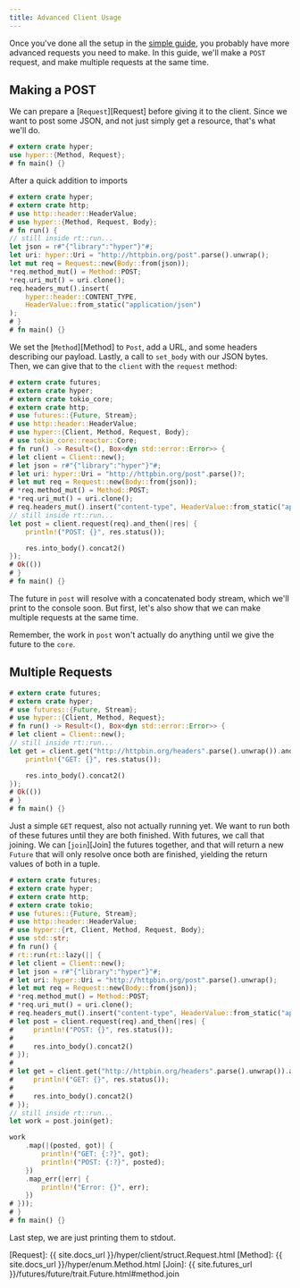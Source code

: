 ```yaml
---
title: Advanced Client Usage
---
```


Once you've done all the setup in the [simple guide][], you probably
have more advanced requests you need to make. In this guide, we'll
make a `POST` request, and make multiple requests at the same time.

## Making a POST

We can prepare a [`Request`][Request] before giving it to the client.
Since we want to post some JSON, and not just simply get a resource,
that's what we'll do.

```rust
# extern crate hyper;
use hyper::{Method, Request};
# fn main() {}
```

After a quick addition to imports

```rust
# extern crate hyper;
# extern crate http;
# use http::header::HeaderValue;
# use hyper::{Method, Request, Body};
# fn run() {
// still inside rt::run...
let json = r#"{"library":"hyper"}"#;
let uri: hyper::Uri = "http://httpbin.org/post".parse().unwrap();
let mut req = Request::new(Body::from(json));
*req.method_mut() = Method::POST;
*req.uri_mut() = uri.clone();
req.headers_mut().insert(
    hyper::header::CONTENT_TYPE,
    HeaderValue::from_static("application/json")
);
# }
# fn main() {}
```

We set the [`Method`][Method] to `Post`, add a URL, and some headers describing our
payload. Lastly, a call to `set_body` with our JSON bytes. Then, we
can give that to the `client` with the `request` method:

```rust
# extern crate futures;
# extern crate hyper;
# extern crate tokio_core;
# extern crate http;
# use futures::{Future, Stream};
# use http::header::HeaderValue;
# use hyper::{Client, Method, Request, Body};
# use tokio_core::reactor::Core;
# fn run() -> Result<(), Box<dyn std::error::Error>> {
# let client = Client::new();
# let json = r#"{"library":"hyper"}"#;
# let uri: hyper::Uri = "http://httpbin.org/post".parse()?;
# let mut req = Request::new(Body::from(json));
# *req.method_mut() = Method::POST;
# *req.uri_mut() = uri.clone();
# req.headers_mut().insert("content-type", HeaderValue::from_static("application/json"));
// still inside rt::run...
let post = client.request(req).and_then(|res| {
    println!("POST: {}", res.status());

    res.into_body().concat2()
});
# Ok(())
# }
# fn main() {}
```

The future in `post` will resolve with a concatenated body stream,
which we'll print to the console soon. But first, let's also show
that we can make multiple requests at the same time.

Remember, the work in `post` won't actually do anything until we give
the future to the `core`.

## Multiple Requests

```rust
# extern crate futures;
# extern crate hyper;
# use futures::{Future, Stream};
# use hyper::{Client, Method, Request};
# fn run() -> Result<(), Box<dyn std::error::Error>> {
# let client = Client::new();
// still inside rt::run...
let get = client.get("http://httpbin.org/headers".parse().unwrap()).and_then(|res| {
    println!("GET: {}", res.status());

    res.into_body().concat2()
});
# Ok(())
# }
# fn main() {}
```

Just a simple `GET` request, also not actually running yet. We want to run
both of these futures until they are both finished. With futures, we call that
joining. We can [`join`][Join] the futures together, and that will return
a new `Future` that will only resolve once both are finished, yielding the return
values of both in a tuple.

```rust
# extern crate futures;
# extern crate hyper;
# extern crate http;
# extern crate tokio;
# use futures::{Future, Stream};
# use http::header::HeaderValue;
# use hyper::{rt, Client, Method, Request, Body};
# use std::str;
# fn run() {
# rt::run(rt::lazy(|| {
# let client = Client::new();
# let json = r#"{"library":"hyper"}"#;
# let uri: hyper::Uri = "http://httpbin.org/post".parse().unwrap();
# let mut req = Request::new(Body::from(json));
# *req.method_mut() = Method::POST;
# *req.uri_mut() = uri.clone();
# req.headers_mut().insert("content-type", HeaderValue::from_static("application/json"));
# let post = client.request(req).and_then(|res| {
#     println!("POST: {}", res.status());
#
#     res.into_body().concat2()
# });
#
# let get = client.get("http://httpbin.org/headers".parse().unwrap()).and_then(|res| {
#     println!("GET: {}", res.status());
#
#     res.into_body().concat2()
# });
// still inside rt::run...
let work = post.join(get);

work
    .map(|(posted, got)| {
        println!("GET: {:?}", got);
        println!("POST: {:?}", posted);
    })
    .map_err(|err| {
        println!("Error: {}", err);
    })
# }));
# }
# fn main() {}

```

Last step, we are just printing them to stdout.

[simple guide]: ./basic.md
[Request]: {{ site.docs_url }}/hyper/client/struct.Request.html
[Method]: {{ site.docs_url }}/hyper/enum.Method.html
[Join]: {{ site.futures_url }}/futures/future/trait.Future.html#method.join
